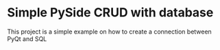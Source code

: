 # Simple PySide CRUD with database

This project is a simple example on how to create a connection between PyQt and SQL
